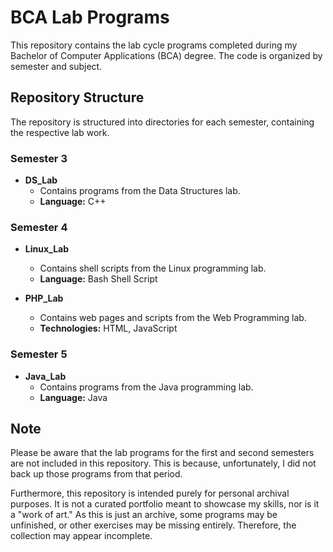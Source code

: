 # BCA Lab Programs

This repository contains the lab cycle programs completed during my Bachelor of Computer Applications (BCA) degree. The code is organized by semester and subject.

## Repository Structure

The repository is structured into directories for each semester, containing the respective lab work.

### Semester 3

*   **DS_Lab**
    *   Contains programs from the Data Structures lab.
    *   **Language:** C++

### Semester 4

*   **Linux_Lab**
    *   Contains shell scripts from the Linux programming lab.
    *   **Language:** Bash Shell Script

*   **PHP_Lab**
    *   Contains web pages and scripts from the Web Programming lab.
    *   **Technologies:** HTML, JavaScript

### Semester 5

*   **Java_Lab**
    *   Contains programs from the Java programming lab.
    *   **Language:** Java

## Note

Please be aware that the lab programs for the first and second semesters are not included in this repository. This is because, unfortunately, I did not back up those programs from that period.

Furthermore, this repository is intended purely for personal archival purposes. It is not a curated portfolio meant to showcase my skills, nor is it a "work of art." As this is just an archive, some programs may be unfinished, or other exercises may be missing entirely. Therefore, the collection may appear incomplete.